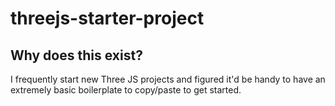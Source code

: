 # threejs-starter-project

## Why does this exist?

I frequently start new Three JS projects and figured it'd be handy to have an extremely basic boilerplate to copy/paste to get started.
